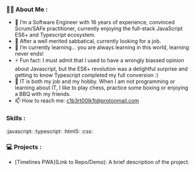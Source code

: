 ### :man_technologist: About Me :

- 🔭 I’m a Software Engineer with 16 years of experience, convinced Scrum/SAFe practitioner, currently enjoying the full-stack JavaScript ES6+ and Typescript ecosystem.
- 👯 After a well merited sabbatical, currently looking for a job.
- 🌱 I’m currently learning... you are always learning in this world, learning never ends!
- ⚡ Fun fact: I must admit that I used to have a wrongly biassed opinion about Javascript, but the ES6+ revolution was a delightful surprise and getting to know Typescript completed my full conversion :)
- 🥊 IT is both my job and my hobby. When I am not programming or learning about IT, I like to play chess, practice some boxing or enjoying a BBQ with my friends. 
- 📫 How to reach me: c1b3rt00lk1t@protonmail.com

### Skills : 
:javascript: 
:typescript:
:html5: 
:css: 

### :computer: Projects :
- [Timelines PWA](Link to Repo/Demo): A brief description of the project.
<!--
**c1b3rt00lk1t/c1b3rt00lk1t** is a 🥊 _special_ ✨ repository because its `README.md` (this file) appears on your GitHub profile.

Here are some ideas to get you started:

- 🔭 I’m currently working on ...
- 🌱 I’m currently learning ...
- 👯 I’m looking to collaborate on ...
- 🤔 I’m looking for help with ...
- 💬 Ask me about ...
- 📫 How to reach me: ...
- 😄 Pronouns: ...
- ⚡ Fun fact: ...
-->
